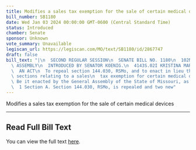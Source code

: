 ```yaml
---
title: Modifies a sales tax exemption for the sale of certain medical devices
bill_number: SB1180
date: Wed Jan 03 2024 00:00:00 GMT-0600 (Central Standard Time)
status: Introduced
chamber: Senate
sponsor: Unknown
vote_summary: Unavailable
legiscan_url: https://legiscan.com/MO/text/SB1180/id/2867747
draft: false
bill_text: "|\n  SECOND REGULAR SESSION\n  SENATE BILL NO. 1180\n  102ND GENERA L\
  \ ASSEMBLY\n  INTRODUCED BY SENATOR KOENIG.\n  4143S.02I KRISTINA MARTIN, Secretary\n\
  \  AN ACT\n  To repeal section 144.030, RSMo, and to enact in lieu thereof two new\
  \ sections relating to a sales\n  tax exemption for certain medical devices.\n \
  \ Be it enacted by the General Assembly of the State of Missouri, as follows:\n\
  \  1 Section A. Section 144.030, RSMo, is repealed and two new"
---
```

Modifies a sales tax exemption for the sale of certain medical devices

---

## Read Full Bill Text

You can view the full text [here](https://legiscan.com/MO/text/SB1180/id/2867747).

